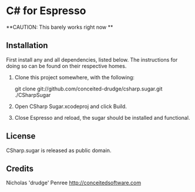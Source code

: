 C# for Espresso
======================

**CAUTION: This barely works right now **

Installation
------------
First install any and all dependencies, listed below. The instructions for
doing so can be found on their respective homes.

1. Clone this project somewhere, with the following:
    
    git clone git://github.com/conceited-drudge/csharp.sugar.git ./CSharpSugar

2. Open CSharp Sugar.xcodeproj and click Build.
    
3. Close Espresso and reload, the sugar should be installed and functional.

License
-------

CSharp.sugar is released as public domain.

Credits
-------

Nicholas 'drudge' Penree <http://conceitedsoftware.com>